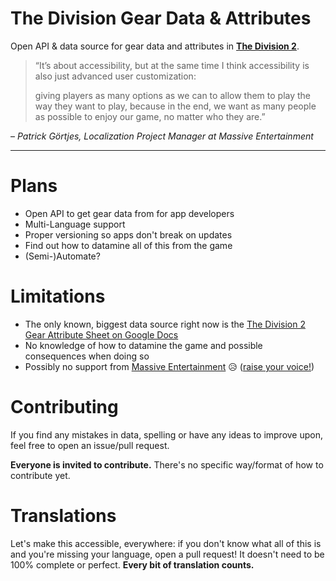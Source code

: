 # The Division Gear Data & Attributes
Open API & data source for gear data and attributes in [**The Division 2**](https://tomclancy-thedivision.ubisoft.com/game/).

> “It’s about accessibility, but at the same time I think accessibility is also just advanced user customization:
>
> giving players as many options as we can to allow them to play the way they want to play, because in the end, we want as many people as possible to enjoy our game, no matter who they are.”

– *Patrick Görtjes, Localization Project Manager at Massive Entertainment*

---

# Plans
- Open API to get gear data from for app developers
- Multi-Language support
- Proper versioning so apps don't break on updates
- Find out how to datamine all of this from the game
- (Semi-)Automate?

# Limitations
- The only known, biggest data source right now is the [The Division 2 Gear Attribute Sheet on Google Docs](https://docs.google.com/spreadsheets/d/e/2PACX-1vTMyKlW90Q2H3RDKXF7cISzVgs7aM9tjqFtf2ZH6i1e_U_8K_LUD2-2ccTrXrgsLBUW15U-9z7u5tgz/pubhtml#)
- No knowledge of how to datamine the game and possible consequences when doing so
- Possibly no support from [Massive Entertainment](https://www.massive.se) 😥 ([raise your voice!](https://twitter.com/intent/tweet?hashtags=TheDivision2,Community&text=Please%20consider%20sharing%20more%20in-depth%20game%20data%20with%20us%20%F0%9F%A7%A1&url=https://github.com/creeation/the-division-gear/&via=TheDivisionGame))

# Contributing
If you find any mistakes in data, spelling or have any ideas to improve upon, feel free to open an issue/pull request.

**Everyone is invited to contribute.** There's no specific way/format of how to contribute yet.

# Translations
Let's make this accessible, everywhere:
if you don't know what all of this is and you're missing your language, open a pull request!
It doesn't need to be 100% complete or perfect. **Every bit of translation counts.**
